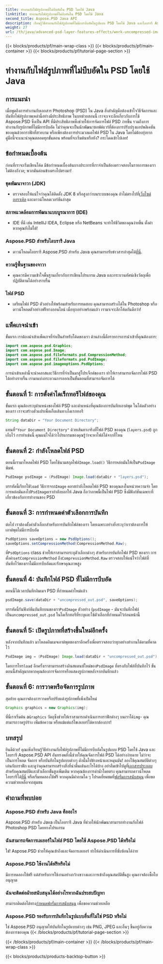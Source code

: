 ```yaml
---
title: ทำงานกับไฟล์รูปภาพที่ไม่บีบอัดใน PSD โดยใช้ Java
linktitle: ทำงานกับไฟล์รูปภาพที่ไม่บีบอัดใน PSD โดยใช้ Java
second_title: Aspose.PSD Java API
description: เรียนรู้วิธีทำงานกับไฟล์รูปภาพที่ไม่มีการบีบอัดในรูปแบบ PSD โดยใช้ Java และไลบรารี Aspose.PSD ในบทช่วยสอนทีละขั้นตอนที่ครอบคลุมนี้
weight: 27
url: /th/java/advanced-psd-layer-features-effects/work-uncompressed-image-files-psd/
---
```


{{< blocks/products/pf/main-wrap-class >}}
{{< blocks/products/pf/main-container >}}
{{< blocks/products/pf/tutorial-page-section >}}

# ทำงานกับไฟล์รูปภาพที่ไม่บีบอัดใน PSD โดยใช้ Java

## การแนะนำ
เมื่อพูดถึงการทำงานกับเอกสาร Photoshop (PSD) ใน Java สิ่งสำคัญคือต้องเข้าใจวิธีจัดการและบันทึกไฟล์รูปภาพเหล่านี้อย่างมีประสิทธิภาพ ในบทช่วยสอนนี้ เราจะเจาะลึกเกี่ยวกับการใช้ Aspose.PSD ซึ่งเป็น API ที่มีประสิทธิภาพซึ่งช่วยให้การจัดการไฟล์ PSD ง่ายขึ้น รวมถึงการทำงานกับรูปภาพที่ไม่มีการบีบอัด ไม่ว่าคุณจะเป็นนักพัฒนาซอฟต์แวร์ที่ต้องการปรับปรุงแอปพลิเคชันของคุณด้วยกราฟิกที่สวยงาม หรือเพียงต้องการประมวลผลไฟล์ PSD ใน Java โดยไม่ต้องยุ่งยาก คู่มือนี้จะแนะนำคุณตลอดทุกขั้นตอน พร้อมที่จะเริ่มต้นหรือยัง? กระโดดเข้าไปเลย!
## ข้อกำหนดเบื้องต้น
ก่อนที่เราจะเริ่มเขียนโค้ด มีข้อกำหนดเบื้องต้นบางประการที่เราจำเป็นต้องตรวจสอบในรายการของเรา ไม่ต้องกังวล; พวกมันค่อนข้างตรงไปตรงมา!
### ชุดพัฒนาจาวา (JDK)
- ตรวจสอบให้แน่ใจว่าคุณได้ติดตั้ง JDK 8 หรือสูงกว่าบนระบบของคุณ ถ้าไม่ตรงไปที่[เว็บไซต์ออราเคิล](https://www.oracle.com/java/technologies/javase-jdk11-downloads.html) และดาวน์โหลดเวอร์ชันล่าสุด
### สภาพแวดล้อมการพัฒนาแบบบูรณาการ (IDE)
- IDE ที่ดี เช่น IntelliJ IDEA, Eclipse หรือ NetBeans จะทำให้ชีวิตของคุณง่ายขึ้น ตั้งค่าหากคุณยังไม่ได้!
### Aspose.PSD สำหรับไลบรารี Java
-  ดาวน์โหลดไลบรารี Aspose.PSD สำหรับ Java คุณสามารถรับข่าวสารล่าสุดได้[ที่นี่](https://releases.aspose.com/psd/java/). 
### ความรู้พื้นฐานของจาวา 
- คุณควรมีความเข้าใจพื้นฐานเกี่ยวกับการเขียนโปรแกรม Java และกระบวนทัศน์เชิงวัตถุเพื่อปฏิบัติตามได้อย่างราบรื่น
### ไฟล์ PSD
- เตรียมไฟล์ PSD ตัวอย่างให้พร้อมสำหรับการทดสอบ คุณสามารถสร้างได้ใน Photoshop หรือดาวน์โหลดตัวอย่างฟรีทางออนไลน์ 
เมื่อทุกอย่างพร้อมแล้ว เรามาเจาะลึกโค้ดกันดีกว่า!
## แพ็คเกจนำเข้า
ขั้นแรก เราต้องนำเข้าแพ็คเกจที่จำเป็นสำหรับโค้ดของเรา ด้านล่างนี้คือรายการการนำเข้าที่คุณต้องการ:
```java
import com.aspose.psd.Graphics;
import com.aspose.psd.Image;
import com.aspose.psd.fileformats.psd.CompressionMethod;
import com.aspose.psd.fileformats.psd.PsdImage;
import com.aspose.psd.imageoptions.PsdOptions;
```
การนำเข้าเหล่านี้จะนำคลาสและวิธีการที่จำเป็นมาสู่โปรเจ็กต์ของเรา ทำให้เราสามารถจัดการไฟล์ PSD ได้อย่างราบรื่น 
เรามาแบ่งกระบวนการออกเป็นขั้นตอนที่สามารถจัดการได้ 
## ขั้นตอนที่ 1: การตั้งค่าไดเร็กทอรีไฟล์ของคุณ
ขั้นแรก คุณต้องระบุตำแหน่งของไฟล์ PSD และตำแหน่งที่คุณต้องการบันทึกเอาต์พุต ในโค้ดตัวอย่างของเรา เราจะสร้างตัวแปรเพื่อเก็บเส้นทางไดเรกทอรี
```java
String dataDir = "Your Document Directory";
```
 แทนที่`"Your Document Directory"` ด้วยเส้นทางจริงที่ไฟล์ PSD ของคุณ (`layers.psd`) ถูกเก็บไว้ การทำเช่นนี้ คุณแน่ใจได้ว่าโปรแกรมของคุณรู้ว่าจะหาไฟล์ได้จากที่ไหน
## ขั้นตอนที่ 2: กำลังโหลดไฟล์ PSD
 ตอนนี้เรามาโหลดไฟล์ PSD โดยใช้นามสกุลไฟล์`Image.load()` วิธีการหล่อมันให้เป็น`PsdImage` พิมพ์.
```java
PsdImage psdImage = (PsdImage) Image.load(dataDir + "layers.psd");
```
 บรรทัดนี้เรียกใช้`load` วิธีการจาก`Image` คลาสกำลังโหลดไฟล์ PSD ของคุณลงในหน่วยความจำ โดยการหล่อมันลงไป`PsdImage`เรากำลังบอกให้ Java ถือว่าภาพนี้เป็นไฟล์ PSD ซึ่งมีฟังก์ชันเฉพาะที่เกี่ยวข้องกับการทำงานของ PSD
## ขั้นตอนที่ 3: การกำหนดค่าตัวเลือกการบันทึก
ต่อไป เราต้องตั้งค่าตัวเลือกสำหรับการบันทึกไฟล์ของเรา โดยเฉพาะอย่างยิ่งระบุว่าเราต้องการให้เอาต์พุตไม่มีการบีบอัด
```java
PsdOptions saveOptions = new PsdOptions();
saveOptions.setCompressionMethod(CompressionMethod.Raw);
```
 ที่`PsdOptions` class ช่วยให้เราสามารถระบุตัวเลือกต่างๆ สำหรับการบันทึกไฟล์ PSD ของเรา การตั้งค่า`setCompressionMethod` ถึง`CompressionMethod.Raw` ตรวจสอบให้แน่ใจว่าไฟล์ที่บันทึกไว้ของเราไม่มีการบีบอัดและรักษาคุณภาพสูง
## ขั้นตอนที่ 4: บันทึกไฟล์ PSD ที่ไม่มีการบีบอัด
ตอนนี้ได้เวลาบันทึกอิมเมจ PSD ที่กำหนดค่าใหม่แล้ว
```java
psdImage.save(dataDir + "uncompressed_out.psd", saveOptions);
```
 บรรทัดนี้รันฟังก์ชันบันทึกบนของเรา`PsdImage` ตัวอย่าง (`psdImage` - มันจะบันทึกไฟล์เป็น`uncompressed_out.psd` ในไดเร็กทอรีที่ระบุและใช้ตัวเลือกที่กำหนดไว้ก่อนหน้านี้
## ขั้นตอนที่ 5: เปิดรูปภาพที่สร้างขึ้นใหม่อีกครั้ง
หลังจากบันทึกแล้ว มาโหลดอิมเมจเอาต์พุตของเราอีกครั้งเพื่อตรวจสอบว่าทุกอย่างทำงานได้ตามที่คาดไว้
```java
PsdImage img = (PsdImage) Image.load(dataDir + "uncompressed_out.psd");
```
 โดยการโทร`load` อีกครั้งเราสามารถสร้างอินสแตนซ์ใหม่ของ`PsdImage` ที่ตรงกับไฟล์ที่บันทึกไว้ ขั้นตอนนี้สำคัญมากหากคุณต้องการจัดการหรือแสดงรูปภาพหลังจากบันทึกแล้ว
## ขั้นตอนที่ 6: การวาดหรือจัดการรูปภาพ
สุดท้าย คุณอาจต้องการวาดหรือปรับแต่งรูปภาพที่เพิ่งเปิดใหม่
```java
Graphics graphics = new Graphics(img);
```
 ที่นี่เราเริ่มต้น a`Graphics` วัตถุซึ่งช่วยให้เราสามารถดำเนินการกราฟิกต่างๆ บนเราได้`img`- คุณสามารถวาดรูปร่าง เพิ่มข้อความ หรือแม้แต่แก้ไขเลเยอร์ได้หากต้องการ!
## บทสรุป
ยินดีด้วย! คุณเพิ่งเรียนรู้วิธีทำงานกับไฟล์รูปภาพที่ไม่มีการบีบอัดในรูปแบบ PSD โดยใช้ Java และไลบรารี Aspose.PSD API อันทรงพลังนี้ช่วยให้คุณจัดการไฟล์ PSD ได้อย่างง่ายดาย ไม่ว่าจะเป็นการโหลด จัดการ หรือบันทึกในรูปแบบต่างๆ ดังนั้นไปข้างหน้าและหมุนมัน! ลองใช้คุณสมบัติต่างๆ เล่นกับกราฟิก และดูว่าคุณสามารถสร้างสิ่งที่น่าตื่นเต้นอะไรได้บ้าง
 อย่าลืมเข้าไปดูที่[เอกสารประกอบ](https://reference.aspose.com/psd/java/) สำหรับคุณสมบัติและตัวเลือกขั้นสูงเพิ่มเติม หากคุณต้องการดำน้ำโดยตรง คุณสามารถดาวน์โหลดไลบรารีได้[ที่นี่](https://releases.aspose.com/psd/java/) หรือเริ่มทดลองใช้ฟรี หากคุณมีคำถามใด ๆ โปรดเยี่ยมชมที่[ฟอรั่มการสนับสนุน](https://forum.aspose.com/c/psd/34) เพื่อขอความช่วยเหลือจากชุมชน
## คำถามที่พบบ่อย
### Aspose.PSD สำหรับ Java คืออะไร
Aspose.PSD สำหรับ Java เป็นไลบรารี Java ที่ช่วยให้นักพัฒนาสามารถทำงานกับไฟล์ Photoshop PSD โดยทางโปรแกรม
### ฉันสามารถจัดการเลเยอร์ในไฟล์ PSD โดยใช้ Aspose.PSD ได้หรือไม่
ใช่! Aspose.PSD ช่วยให้คุณเข้าถึงและจัดการเลเยอร์ ทำให้ดำเนินการที่ซับซ้อนได้ง่าย
### Aspose.PSD ใช้งานได้ฟรีหรือไม่
มีการทดลองใช้ฟรี แต่สำหรับการใช้งานอย่างกว้างขวางและการเข้าถึงคุณสมบัติขั้นสูง คุณอาจต้องซื้อใบอนุญาต
### ฉันจะติดต่อฝ่ายสนับสนุนได้อย่างไรหากฉันประสบปัญหา
 สามารถติดต่อได้ทาง[กำหนดฟอรั่มการสนับสนุน](https://forum.aspose.com/c/psd/34) เพื่อขอความช่วยเหลือ
### Aspose.PSD รองรับการบันทึกในรูปแบบอื่นที่ไม่ใช่ PSD หรือไม่
ใช่ Aspose.PSD อนุญาตให้บันทึกในรูปแบบต่างๆ เช่น PNG, JPEG และอื่นๆ ขึ้นอยู่กับความต้องการของคุณ
{{< /blocks/products/pf/tutorial-page-section >}}

{{< /blocks/products/pf/main-container >}}
{{< /blocks/products/pf/main-wrap-class >}}

{{< blocks/products/products-backtop-button >}}
